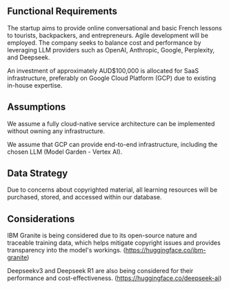 
## Functional Requirements

The startup aims to provide online conversational and basic French lessons to tourists, backpackers, and entrepreneurs. Agile development will be employed. The company seeks to balance cost and performance by leveraging LLM providers such as OpenAI, Anthropic, Google, Perplexity, and Deepseek.

An investment of approximately AUD$100,000 is allocated for SaaS infrastructure, preferably on Google Cloud Platform (GCP) due to existing in-house expertise.

## Assumptions

We assume a fully cloud-native service architecture can be implemented without owning any infrastructure.

We assume that GCP can provide end-to-end infrastructure, including the chosen LLM (Model Garden - Vertex AI).

## Data Strategy

Due to concerns about copyrighted material, all learning resources will be purchased, stored, and accessed within our database.

## Considerations

IBM Granite is being considered due to its open-source nature and traceable training data, which helps mitigate copyright issues and provides transparency into the model's workings. (https://huggingface.co/ibm-granite)

Deepseekv3 and Deepseek R1 are also being considered for their performance and cost-effectiveness. (https://huggingface.co/deepseek-ai)